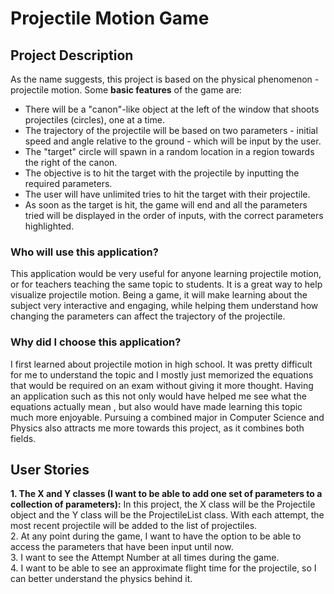 # Projectile Motion Game

## Project Description

As the name suggests, this project is based on the physical phenomenon - projectile motion. Some **basic features** of the game are:
- There will be a "canon"-like object at the left of the window that shoots projectiles (circles), one at a time.
- The trajectory of the projectile will be based on two parameters - initial speed and angle relative to the ground - which will be input by the user. 
- The "target" circle will spawn in a random location in a region towards the right of the canon.
- The objective is to hit the target with the projectile by inputting the required parameters.
- The user will have unlimited tries to hit the target with their projectile.
- As soon as the target is hit, the game will end and all the parameters tried will be displayed in the order of inputs, with the correct parameters highlighted.

### Who will use this application?
This application would be very useful for anyone learning projectile motion, or for teachers teaching the same topic to students. It is a great way to help  visualize projectile motion. Being a game, it will make learning about the subject very interactive and engaging, while helping them understand how changing the parameters can affect the trajectory of the projectile.

### Why did I choose this application?
I first learned about projectile motion in high school. It was pretty difficult for me to understand the topic and I mostly just memorized the equations that would be required on an exam without giving it more thought. Having an application such as this not only would have helped me see what the equations actually mean , but also would have made learning this topic much more enjoyable. Pursuing a combined major in Computer Science and Physics also attracts me more towards this project, as it combines both fields.


## User Stories
**1. The X and Y classes (I want to be able to add one set of parameters to a collection of parameters):** In this project, the X class will be the Projectile object and the Y class will be the ProjectileList class. With each attempt, the most recent projectile will be added to the list of projectiles.
\
2. At any point during the game, I want to have the option to be able to access the parameters that have been input until now.
\
3. I want to see the Attempt Number at all times during the game.
\
4. I want to be able to see an approximate flight time for the projectile, so I can better understand the physics behind it.

